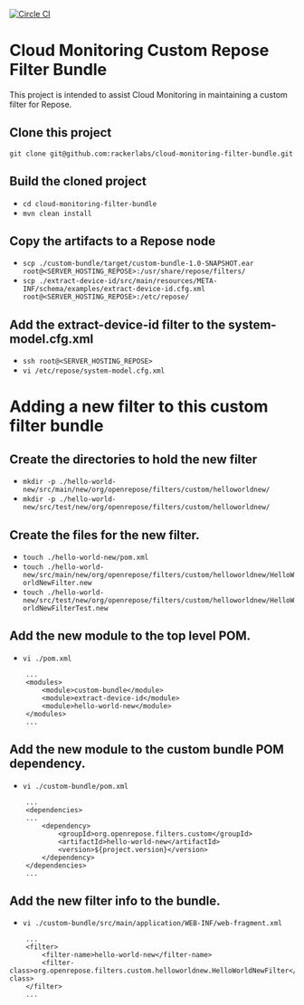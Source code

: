 [![Circle CI](https://circleci.com/gh/rackerlabs/cloud-monitoring-filter-bundle.svg?style=shield)](https://circleci.com/gh/rackerlabs/cloud-monitoring-filter-bundle)

# Cloud Monitoring Custom Repose Filter Bundle

This project is intended to assist Cloud Monitoring in maintaining a custom filter for Repose. 

## Clone this project
`git clone git@github.com:rackerlabs/cloud-monitoring-filter-bundle.git`

## Build the cloned project
 - `cd cloud-monitoring-filter-bundle`
 - `mvn clean install`

## Copy the artifacts to a Repose node
 - `scp ./custom-bundle/target/custom-bundle-1.0-SNAPSHOT.ear                                       root@<SERVER_HOSTING_REPOSE>:/usr/share/repose/filters/`
 - `scp ./extract-device-id/src/main/resources/META-INF/schema/examples/extract-device-id.cfg.xml   root@<SERVER_HOSTING_REPOSE>:/etc/repose/`

## Add the extract-device-id filter to the system-model.cfg.xml
 - `ssh root@<SERVER_HOSTING_REPOSE>`
 - `vi /etc/repose/system-model.cfg.xml`

# Adding a new filter to this custom filter bundle

## Create the directories to hold the new filter
 - `mkdir -p ./hello-world-new/src/main/new/org/openrepose/filters/custom/helloworldnew/`
 - `mkdir -p ./hello-world-new/src/test/new/org/openrepose/filters/custom/helloworldnew/`

## Create the files for the new filter.
 - `touch ./hello-world-new/pom.xml`
 - `touch ./hello-world-new/src/main/new/org/openrepose/filters/custom/helloworldnew/HelloWorldNewFilter.new`
 - `touch ./hello-world-new/src/test/new/org/openrepose/filters/custom/helloworldnew/HelloWorldNewFilterTest.new`

## Add the new module to the top level POM.
 - `vi ./pom.xml`

```
    ...
    <modules>
        <module>custom-bundle</module>
        <module>extract-device-id</module>
        <module>hello-world-new</module>
    </modules>
    ...
```
 
## Add the new module to the custom bundle POM dependency.
 - `vi ./custom-bundle/pom.xml`

```
    ...
    <dependencies>
    ...
        <dependency>
            <groupId>org.openrepose.filters.custom</groupId>
            <artifactId>hello-world-new</artifactId>
            <version>${project.version}</version>
        </dependency>
    </dependencies>
    ...
```

## Add the new filter info to the bundle.
 - `vi ./custom-bundle/src/main/application/WEB-INF/web-fragment.xml`

```
    ...
    <filter>
        <filter-name>hello-world-new</filter-name>
        <filter-class>org.openrepose.filters.custom.helloworldnew.HelloWorldNewFilter</filter-class>
    </filter>
    ...
```
